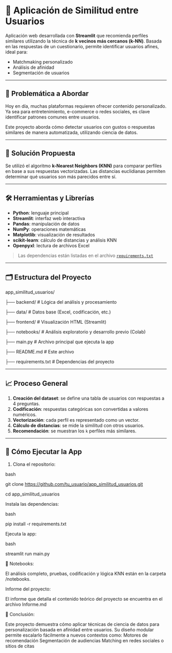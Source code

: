 # 🧠 Aplicación de Similitud entre Usuarios

Aplicación web desarrollada con **Streamlit** que recomienda perfiles similares utilizando la técnica de **k vecinos más cercanos (k-NN)**. Basada en las respuestas de un cuestionario, permite identificar usuarios afines, ideal para:

- Matchmaking personalizado
- Análisis de afinidad
- Segmentación de usuarios

---

## 🧩 Problemática a Abordar

Hoy en día, muchas plataformas requieren ofrecer contenido personalizado. Ya sea para entretenimiento, e-commerce o redes sociales, es clave identificar patrones comunes entre usuarios.

Este proyecto aborda cómo detectar usuarios con gustos o respuestas similares de manera automatizada, utilizando ciencia de datos.

---

## 🚀 Solución Propuesta

Se utilizó el algoritmo **k-Nearest Neighbors (KNN)** para comparar perfiles en base a sus respuestas vectorizadas. Las distancias euclidianas permiten determinar qué usuarios son más parecidos entre sí.

---

## 🛠️ Herramientas y Librerías

- **Python**: lenguaje principal
- **Streamlit**: interfaz web interactiva
- **Pandas**: manipulación de datos
- **NumPy**: operaciones matemáticas
- **Matplotlib**: visualización de resultados
- **scikit-learn**: cálculo de distancias y análisis KNN
- **Openpyxl**: lectura de archivos Excel

> Las dependencias están listadas en el archivo [`requirements.txt`](./requirements.txt)

---

## 🗂️ Estructura del Proyecto

app_similitud_usuarios/

├── backend/ # Lógica del análisis y procesamiento

├── data/ # Datos base (Excel, codificación, etc.)

├── frontend/ # Visualización HTML (Streamlit)

├── notebooks/ # Análisis exploratorio y desarrollo previo (Colab)

├── main.py # Archivo principal que ejecuta la app

├── README.md # Este archivo

├── requirements.txt # Dependencias del proyecto


---

## 📈 Proceso General

1. **Creación del dataset**: se define una tabla de usuarios con respuestas a 4 preguntas.
2. **Codificación**: respuestas categóricas son convertidas a valores numéricos.
3. **Vectorización**: cada perfil es representado como un vector.
4. **Cálculo de distancias**: se mide la similitud con otros usuarios.
5. **Recomendación**: se muestran los `k` perfiles más similares.

---

## 🧪 Cómo Ejecutar la App

1. Clona el repositorio:
   
bash

git clone https://github.com/tu_usuario/app_similitud_usuarios.git

cd app_similitud_usuarios

Instala las dependencias:

bash

pip install -r requirements.txt

Ejecuta la app:

bash

streamlit run main.py

📓 Notebooks:

El análisis completo, pruebas, codificación y lógica KNN están en la carpeta /notebooks.

Informe del proyecto:

El informe que detalla el contenido teórico del proyecto se encuentra en el archivo Informe.md

🏁 Conclusión:

Este proyecto demuestra cómo aplicar técnicas de ciencia de datos para personalización basada en afinidad entre usuarios. Su diseño modular permite escalarlo fácilmente a nuevos contextos como:
Motores de recomendación
Segmentación de audiencias
Matching en redes sociales o sitios de citas
